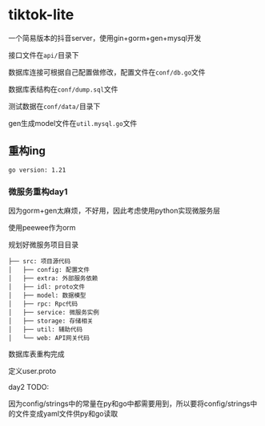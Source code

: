 # tiktok-lite

一个简易版本的抖音server，使用gin+gorm+gen+mysql开发

接口文件在`api/`目录下

数据库连接可根据自己配置做修改，配置文件在`conf/db.go`文件

数据库表结构在`conf/dump.sql`文件

测试数据在`conf/data/`目录下

gen生成model文件在`util.mysql.go`文件


## 重构ing
`go version: 1.21`

### 微服务重构day1

因为gorm+gen太麻烦，不好用，因此考虑使用python实现微服务层

使用peewee作为orm

规划好微服务项目目录

    ├── src: 项目源代码
    │   ├── config: 配置文件
    │   ├── extra: 外部服务依赖
    │   ├── idl: proto文件
    │   ├── model: 数据模型
    │   ├── rpc: Rpc代码
    │   ├── service: 微服务实例
    │   ├── storage: 存储相关
    │   ├── util: 辅助代码
    │   └── web: API网关代码

数据库表重构完成

定义user.proto

day2 TODO:

因为config/strings中的常量在py和go中都需要用到，所以要将config/strings中的文件变成yaml文件供py和go读取
